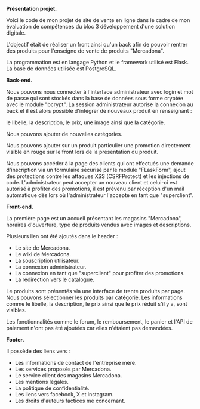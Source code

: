**Présentation projet.**

Voici le code de mon projet de site de vente en ligne dans le cadre de mon évaluation de compétences du bloc 3 développement d'une solution digitale.

L'objectif était de réaliser un front ainsi qu'un back afin de pouvoir rentrer des produits pour l'enseigne de vente de produits "Mercadona".

La programmation est en langage Python et le framework utilisé est Flask. La base de données utilisée est PostgreSQL.


**Back-end.**

Nous pouvons nous connecter à l'interface administrateur avec login et mot de passe qui sont stockés dans la base de données sous forme cryptée avec le module "bcrypt". La session administrateur autorise la connexion au back et il est alors possible d'intégrer de nouveaux produit en renseignant : 

le libelle, la description, le prix, une image ainsi que la catégorie.

Nous pouvons ajouter de nouvelles catégories.

Nous pouvons ajouter sur un produit particulier une promotion directement visible en rouge sur le front lors de la présentation du produit.

Nous pouvons accéder à la page des clients qui ont effectués une demande d'inscription via un formulaire sécurisé par le module "FLaskForm", ajout des protections contre les attaques XSS (CSRFProtect) et les injections de code. L'administrateur peut accepter un nouveau client et celui-ci est autorisé à profiter des promotions, il est prévenu par réception d'un mail automatique dès lors où l'administrateur l'accepte en tant que "superclient".


**Front-end.**

La première page est un accueil présentant les magasins "Mercadona", horaires d'ouverture, type de produits vendus avec images et descriptions.

Plusieurs lien ont été ajoutés dans le header : 
- Le site de Mercadona.
- Le wiki de Mercadona.
- La souscription utilisateur.
- La connexion administrateur.
- La connexion en tant que "superclient" pour profiter des promotions.
- La redirection vers le catalogue.

Le produits sont présentés via une interface de trente produits par page. Nous pouvons sélectionner les produits par catégorie. Les informations comme le libelle, la description, le prix ainsi que le prix réduit s'il y a, sont visibles.

Les fonctionnalités comme le forum, le remboursement, le panier et l'API de paiement n'ont pas été ajoutées car elles n'étaient pas demandées. 


**Footer.**

Il possède des liens vers : 
- Les informations de contact de l'entreprise mère.
- Les services proposés par Mercadona.
- Le service client des magasins Mercadona.
- Les mentions légales.
- La politique de confidentialité.
- Les liens vers facebook, X et instagram.
- Les droits d'auteurs factices me concernant.


  
